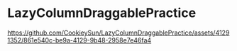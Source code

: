 # LazyColumnDraggablePractice


https://github.com/CookieySun/LazyColumnDraggablePractice/assets/41291352/861e540c-be9a-4129-9b48-2958e7e46fa4

